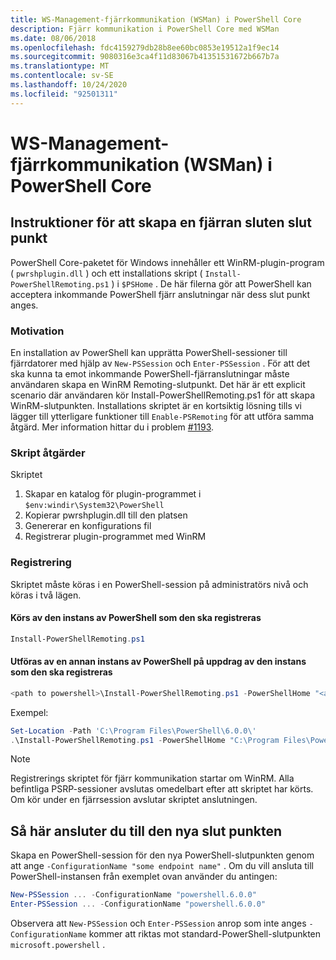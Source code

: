 ```yaml
---
title: WS-Management-fjärrkommunikation (WSMan) i PowerShell Core
description: Fjärr kommunikation i PowerShell Core med WSMan
ms.date: 08/06/2018
ms.openlocfilehash: fdc4159279db28b8ee60bc0853e19512a1f9ec14
ms.sourcegitcommit: 9080316e3ca4f11d83067b41351531672b667b7a
ms.translationtype: MT
ms.contentlocale: sv-SE
ms.lasthandoff: 10/24/2020
ms.locfileid: "92501311"
---
```

# <a name="ws-management-wsman-remoting-in-powershell-core"></a>WS-Management-fjärrkommunikation (WSMan) i PowerShell Core

## <a name="instructions-to-create-a-remoting-endpoint"></a>Instruktioner för att skapa en fjärran sluten slut punkt

PowerShell Core-paketet för Windows innehåller ett WinRM-plugin-program ( `pwrshplugin.dll` ) och ett installations skript ( `Install-PowerShellRemoting.ps1` ) i `$PSHome` . De här filerna gör att PowerShell kan acceptera inkommande PowerShell fjärr anslutningar när dess slut punkt anges.

### <a name="motivation"></a>Motivation

En installation av PowerShell kan upprätta PowerShell-sessioner till fjärrdatorer med hjälp av `New-PSSession` och `Enter-PSSession` . För att det ska kunna ta emot inkommande PowerShell-fjärranslutningar måste användaren skapa en WinRM Remoting-slutpunkt. Det här är ett explicit scenario där användaren kör Install-PowerShellRemoting.ps1 för att skapa WinRM-slutpunkten. Installations skriptet är en kortsiktig lösning tills vi lägger till ytterligare funktioner till `Enable-PSRemoting` för att utföra samma åtgärd. Mer information hittar du i problem [#1193](https://github.com/PowerShell/PowerShell/issues/1193).

### <a name="script-actions"></a>Skript åtgärder

Skriptet

1. Skapar en katalog för plugin-programmet i `$env:windir\System32\PowerShell`
1. Kopierar pwrshplugin.dll till den platsen
1. Genererar en konfigurations fil
1. Registrerar plugin-programmet med WinRM

### <a name="registration"></a>Registrering

Skriptet måste köras i en PowerShell-session på administratörs nivå och köras i två lägen.

#### <a name="executed-by-the-instance-of-powershell-that-it-will-register"></a>Körs av den instans av PowerShell som den ska registreras

```powershell
Install-PowerShellRemoting.ps1
```

#### <a name="executed-by-another-instance-of-powershell-on-behalf-of-the-instance-that-it-will-register"></a>Utföras av en annan instans av PowerShell på uppdrag av den instans som den ska registreras

```powershell
<path to powershell>\Install-PowerShellRemoting.ps1 -PowerShellHome "<absolute path to the instance's $PSHOME>"
```

Exempel:

```powershell
Set-Location -Path 'C:\Program Files\PowerShell\6.0.0\'
.\Install-PowerShellRemoting.ps1 -PowerShellHome "C:\Program Files\PowerShell\6.0.0\"
```

> [!NOTE]
> Registrerings skriptet för fjärr kommunikation startar om WinRM. Alla befintliga PSRP-sessioner avslutas omedelbart efter att skriptet har körts. Om kör under en fjärrsession avslutar skriptet anslutningen.

## <a name="how-to-connect-to-the-new-endpoint"></a>Så här ansluter du till den nya slut punkten

Skapa en PowerShell-session för den nya PowerShell-slutpunkten genom att ange `-ConfigurationName "some endpoint name"` . Om du vill ansluta till PowerShell-instansen från exemplet ovan använder du antingen:

```powershell
New-PSSession ... -ConfigurationName "powershell.6.0.0"
Enter-PSSession ... -ConfigurationName "powershell.6.0.0"
```

Observera att `New-PSSession` och `Enter-PSSession` anrop som inte anges `-ConfigurationName` kommer att riktas mot standard-PowerShell-slutpunkten `microsoft.powershell` .
